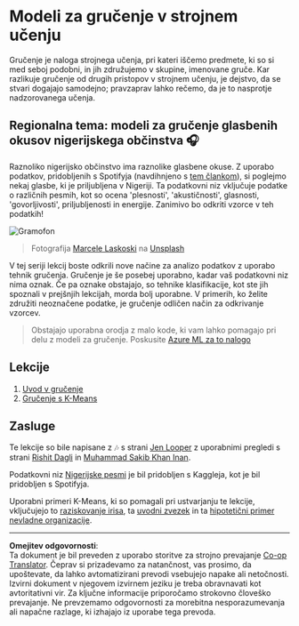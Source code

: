 <!--
CO_OP_TRANSLATOR_METADATA:
{
  "original_hash": "b28a3a4911584062772c537b653ebbc7",
  "translation_date": "2025-09-05T12:08:46+00:00",
  "source_file": "5-Clustering/README.md",
  "language_code": "sl"
}
-->
# Modeli za gručenje v strojnem učenju

Gručenje je naloga strojnega učenja, pri kateri iščemo predmete, ki so si med seboj podobni, in jih združujemo v skupine, imenovane gruče. Kar razlikuje gručenje od drugih pristopov v strojnem učenju, je dejstvo, da se stvari dogajajo samodejno; pravzaprav lahko rečemo, da je to nasprotje nadzorovanega učenja.

## Regionalna tema: modeli za gručenje glasbenih okusov nigerijskega občinstva 🎧

Raznoliko nigerijsko občinstvo ima raznolike glasbene okuse. Z uporabo podatkov, pridobljenih s Spotifyja (navdihnjeno s [tem člankom](https://towardsdatascience.com/country-wise-visual-analysis-of-music-taste-using-spotify-api-seaborn-in-python-77f5b749b421)), si poglejmo nekaj glasbe, ki je priljubljena v Nigeriji. Ta podatkovni niz vključuje podatke o različnih pesmih, kot so ocena 'plesnosti', 'akustičnosti', glasnosti, 'govorljivosti', priljubljenosti in energije. Zanimivo bo odkriti vzorce v teh podatkih!

![Gramofon](../../../5-Clustering/images/turntable.jpg)

> Fotografija <a href="https://unsplash.com/@marcelalaskoski?utm_source=unsplash&utm_medium=referral&utm_content=creditCopyText">Marcele Laskoski</a> na <a href="https://unsplash.com/s/photos/nigerian-music?utm_source=unsplash&utm_medium=referral&utm_content=creditCopyText">Unsplash</a>
  
V tej seriji lekcij boste odkrili nove načine za analizo podatkov z uporabo tehnik gručenja. Gručenje je še posebej uporabno, kadar vaš podatkovni niz nima oznak. Če pa oznake obstajajo, so tehnike klasifikacije, kot ste jih spoznali v prejšnjih lekcijah, morda bolj uporabne. V primerih, ko želite združiti neoznačene podatke, je gručenje odličen način za odkrivanje vzorcev.

> Obstajajo uporabna orodja z malo kode, ki vam lahko pomagajo pri delu z modeli za gručenje. Poskusite [Azure ML za to nalogo](https://docs.microsoft.com/learn/modules/create-clustering-model-azure-machine-learning-designer/?WT.mc_id=academic-77952-leestott)

## Lekcije

1. [Uvod v gručenje](1-Visualize/README.md)
2. [Gručenje s K-Means](2-K-Means/README.md)

## Zasluge

Te lekcije so bile napisane z 🎶 s strani [Jen Looper](https://www.twitter.com/jenlooper) z uporabnimi pregledi s strani [Rishit Dagli](https://rishit_dagli) in [Muhammad Sakib Khan Inan](https://twitter.com/Sakibinan).

Podatkovni niz [Nigerijske pesmi](https://www.kaggle.com/sootersaalu/nigerian-songs-spotify) je bil pridobljen s Kaggleja, kot je bil pridobljen s Spotifyja.

Uporabni primeri K-Means, ki so pomagali pri ustvarjanju te lekcije, vključujejo to [raziskovanje irisa](https://www.kaggle.com/bburns/iris-exploration-pca-k-means-and-gmm-clustering), ta [uvodni zvezek](https://www.kaggle.com/prashant111/k-means-clustering-with-python) in ta [hipotetični primer nevladne organizacije](https://www.kaggle.com/ankandash/pca-k-means-clustering-hierarchical-clustering).

---

**Omejitev odgovornosti**:  
Ta dokument je bil preveden z uporabo storitve za strojno prevajanje [Co-op Translator](https://github.com/Azure/co-op-translator). Čeprav si prizadevamo za natančnost, vas prosimo, da upoštevate, da lahko avtomatizirani prevodi vsebujejo napake ali netočnosti. Izvirni dokument v njegovem izvirnem jeziku je treba obravnavati kot avtoritativni vir. Za ključne informacije priporočamo strokovno človeško prevajanje. Ne prevzemamo odgovornosti za morebitna nesporazumevanja ali napačne razlage, ki izhajajo iz uporabe tega prevoda.